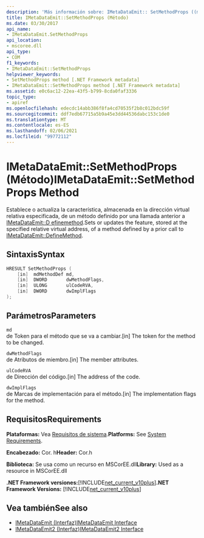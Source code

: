 ```yaml
---
description: 'Más información sobre: IMetaDataEmit:: SetMethodProps ((método)'
title: IMetaDataEmit::SetMethodProps (Método)
ms.date: 03/30/2017
api_name:
- IMetaDataEmit.SetMethodProps
api_location:
- mscoree.dll
api_type:
- COM
f1_keywords:
- IMetaDataEmit::SetMethodProps
helpviewer_keywords:
- SetMethodProps method [.NET Framework metadata]
- IMetaDataEmit::SetMethodProps method [.NET Framework metadata]
ms.assetid: e0c6ac12-22ea-43f5-b799-8cda0faf3336
topic_type:
- apiref
ms.openlocfilehash: edecdc14abb386f8fa4cd70535f2b8c012bdc59f
ms.sourcegitcommit: ddf7edb67715a5b9a45e3dd44536dabc153c1de0
ms.translationtype: MT
ms.contentlocale: es-ES
ms.lasthandoff: 02/06/2021
ms.locfileid: "99772112"
---
```

# <a name="imetadataemitsetmethodprops-method"></a><span data-ttu-id="93f74-103">IMetaDataEmit::SetMethodProps (Método)</span><span class="sxs-lookup"><span data-stu-id="93f74-103">IMetaDataEmit::SetMethodProps Method</span></span>

<span data-ttu-id="93f74-104">Establece o actualiza la característica, almacenada en la dirección virtual relativa especificada, de un método definido por una llamada anterior a [IMetaDataEmit::D efinemethod](imetadataemit-definemethod-method.md).</span><span class="sxs-lookup"><span data-stu-id="93f74-104">Sets or updates the feature, stored at the specified relative virtual address, of a method defined by a prior call to [IMetaDataEmit::DefineMethod](imetadataemit-definemethod-method.md).</span></span>  
  
## <a name="syntax"></a><span data-ttu-id="93f74-105">Sintaxis</span><span class="sxs-lookup"><span data-stu-id="93f74-105">Syntax</span></span>  
  
```cpp  
HRESULT SetMethodProps (
    [in]  mdMethodDef md,
    [in]  DWORD       dwMethodFlags,  
    [in]  ULONG       ulCodeRVA,
    [in]  DWORD       dwImplFlags
);  
```  
  
## <a name="parameters"></a><span data-ttu-id="93f74-106">Parámetros</span><span class="sxs-lookup"><span data-stu-id="93f74-106">Parameters</span></span>  

 `md`  
 <span data-ttu-id="93f74-107">de Token para el método que se va a cambiar.</span><span class="sxs-lookup"><span data-stu-id="93f74-107">[in] The token for the method to be changed.</span></span>  
  
 `dwMethodFlags`  
 <span data-ttu-id="93f74-108">de Atributos de miembro.</span><span class="sxs-lookup"><span data-stu-id="93f74-108">[in] The member attributes.</span></span>  
  
 `ulCodeRVA`  
 <span data-ttu-id="93f74-109">de Dirección del código.</span><span class="sxs-lookup"><span data-stu-id="93f74-109">[in] The address of the code.</span></span>  
  
 `dwImplFlags`  
 <span data-ttu-id="93f74-110">de Marcas de implementación para el método.</span><span class="sxs-lookup"><span data-stu-id="93f74-110">[in] The implementation flags for the method.</span></span>  
  
## <a name="requirements"></a><span data-ttu-id="93f74-111">Requisitos</span><span class="sxs-lookup"><span data-stu-id="93f74-111">Requirements</span></span>  

 <span data-ttu-id="93f74-112">**Plataformas:** Vea [Requisitos de sistema](../../get-started/system-requirements.md).</span><span class="sxs-lookup"><span data-stu-id="93f74-112">**Platforms:** See [System Requirements](../../get-started/system-requirements.md).</span></span>  
  
 <span data-ttu-id="93f74-113">**Encabezado:** Cor. h</span><span class="sxs-lookup"><span data-stu-id="93f74-113">**Header:** Cor.h</span></span>  
  
 <span data-ttu-id="93f74-114">**Biblioteca:** Se usa como un recurso en MSCorEE.dll</span><span class="sxs-lookup"><span data-stu-id="93f74-114">**Library:** Used as a resource in MSCorEE.dll</span></span>  
  
 <span data-ttu-id="93f74-115">**.NET Framework versiones:**[!INCLUDE[net_current_v10plus](../../../../includes/net-current-v10plus-md.md)]</span><span class="sxs-lookup"><span data-stu-id="93f74-115">**.NET Framework Versions:** [!INCLUDE[net_current_v10plus](../../../../includes/net-current-v10plus-md.md)]</span></span>  
  
## <a name="see-also"></a><span data-ttu-id="93f74-116">Vea también</span><span class="sxs-lookup"><span data-stu-id="93f74-116">See also</span></span>

- [<span data-ttu-id="93f74-117">IMetaDataEmit (Interfaz)</span><span class="sxs-lookup"><span data-stu-id="93f74-117">IMetaDataEmit Interface</span></span>](imetadataemit-interface.md)
- [<span data-ttu-id="93f74-118">IMetaDataEmit2 (Interfaz)</span><span class="sxs-lookup"><span data-stu-id="93f74-118">IMetaDataEmit2 Interface</span></span>](imetadataemit2-interface.md)
